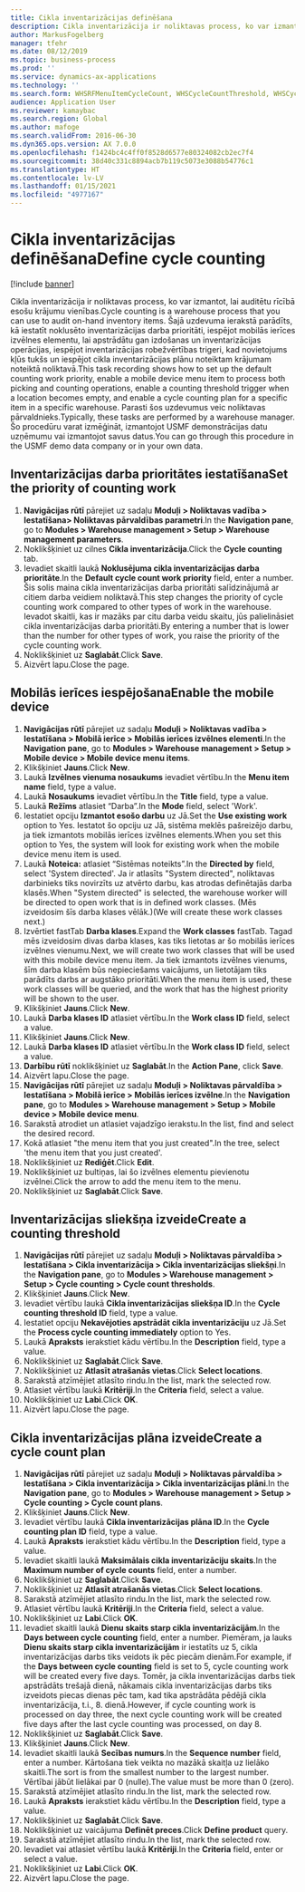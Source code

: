 ```yaml
---
title: Cikla inventarizācijas definēšana
description: Cikla inventarizācija ir noliktavas process, ko var izmantot, lai auditētu rīcībā esošu krājumu vienības.
author: MarkusFogelberg
manager: tfehr
ms.date: 08/12/2019
ms.topic: business-process
ms.prod: ''
ms.service: dynamics-ax-applications
ms.technology: ''
ms.search.form: WHSRFMenuItemCycleCount, WHSCycleCountThreshold, WHSCycleCountPlan, WHSCycleCountPlanListPage, WHSParameters, WHSRFMenu, WHSRFMenuItem
audience: Application User
ms.reviewer: kamaybac
ms.search.region: Global
ms.author: mafoge
ms.search.validFrom: 2016-06-30
ms.dyn365.ops.version: AX 7.0.0
ms.openlocfilehash: f1424bc4c4ff0f8528d6577e80324082cb2ec7f4
ms.sourcegitcommit: 38d40c331c8894acb7b119c5073e3088b54776c1
ms.translationtype: HT
ms.contentlocale: lv-LV
ms.lasthandoff: 01/15/2021
ms.locfileid: "4977167"
---
```

# <a name="define-cycle-counting"></a><span data-ttu-id="a1371-103">Cikla inventarizācijas definēšana</span><span class="sxs-lookup"><span data-stu-id="a1371-103">Define cycle counting</span></span> 

[!include [banner](../../includes/banner.md)]

<span data-ttu-id="a1371-104">Cikla inventarizācija ir noliktavas process, ko var izmantot, lai auditētu rīcībā esošu krājumu vienības.</span><span class="sxs-lookup"><span data-stu-id="a1371-104">Cycle counting is a warehouse process that you can use to audit on-hand inventory items.</span></span> <span data-ttu-id="a1371-105">Šajā uzdevuma ierakstā parādīts, kā iestatīt noklusēto inventarizācijas darba prioritāti, iespējot mobilās ierīces izvēlnes elementu, lai apstrādātu gan izdošanas un inventarizācijas operācijas, iespējot inventarizācijas robežvērtības trigeri, kad novietojums kļūs tukšs un iespējot cikla inventarizācijas plānu noteiktam krājumam noteiktā noliktavā.</span><span class="sxs-lookup"><span data-stu-id="a1371-105">This task recording shows how to set up the default counting work priority, enable a mobile device menu item to process both picking and counting operations, enable a counting threshold trigger when a location becomes empty, and enable a cycle counting plan for a specific item in a specific warehouse.</span></span> <span data-ttu-id="a1371-106">Parasti šos uzdevumus veic noliktavas pārvaldnieks.</span><span class="sxs-lookup"><span data-stu-id="a1371-106">Typically, these tasks are performed by a warehouse manager.</span></span> <span data-ttu-id="a1371-107">Šo procedūru varat izmēģināt, izmantojot USMF demonstrācijas datu uzņēmumu vai izmantojot savus datus.</span><span class="sxs-lookup"><span data-stu-id="a1371-107">You can go through this procedure in the USMF demo data company or in your own data.</span></span>


## <a name="set-the-priority-of-counting-work"></a><span data-ttu-id="a1371-108">Inventarizācijas darba prioritātes iestatīšana</span><span class="sxs-lookup"><span data-stu-id="a1371-108">Set the priority of counting work</span></span>
1. <span data-ttu-id="a1371-109">**Navigācijas rūtī** pārejiet uz sadaļu **Moduļi > Noliktavas vadība > Iestatīšana> Noliktavas pārvaldības parametri**.</span><span class="sxs-lookup"><span data-stu-id="a1371-109">In the **Navigation pane**, go to **Modules > Warehouse management > Setup > Warehouse management parameters**.</span></span>
2. <span data-ttu-id="a1371-110">Noklikšķiniet uz cilnes **Cikla inventarizācija**.</span><span class="sxs-lookup"><span data-stu-id="a1371-110">Click the **Cycle counting** tab.</span></span>
3. <span data-ttu-id="a1371-111">Ievadiet skaitli laukā **Noklusējuma cikla inventarizācijas darba prioritāte**.</span><span class="sxs-lookup"><span data-stu-id="a1371-111">In the **Default cycle count work priority** field, enter a number.</span></span> <span data-ttu-id="a1371-112">Šis solis maina cikla inventarizācijas darba prioritāti salīdzinājumā ar citiem darba veidiem noliktavā.</span><span class="sxs-lookup"><span data-stu-id="a1371-112">This step changes the priority of cycle counting work compared to other types of work in the warehouse.</span></span> <span data-ttu-id="a1371-113">Ievadot skaitli, kas ir mazāks par citu darba veidu skaitu, jūs palielināsiet cikla inventarizācijas darba prioritāti.</span><span class="sxs-lookup"><span data-stu-id="a1371-113">By entering a number that is lower than the number for other types of work, you raise the priority of the cycle counting work.</span></span>  
4. <span data-ttu-id="a1371-114">Noklikšķiniet uz **Saglabāt**.</span><span class="sxs-lookup"><span data-stu-id="a1371-114">Click **Save**.</span></span>
5. <span data-ttu-id="a1371-115">Aizvērt lapu.</span><span class="sxs-lookup"><span data-stu-id="a1371-115">Close the page.</span></span>

## <a name="enable-the-mobile-device"></a><span data-ttu-id="a1371-116">Mobilās ierīces iespējošana</span><span class="sxs-lookup"><span data-stu-id="a1371-116">Enable the mobile device</span></span>
1. <span data-ttu-id="a1371-117">**Navigācijas rūtī** pārejiet uz sadaļu **Moduļi > Noliktavas vadība > Iestatīšana > Mobilā ierīce > Mobilās ierīces izvēlnes elementi**.</span><span class="sxs-lookup"><span data-stu-id="a1371-117">In the **Navigation pane**, go to **Modules > Warehouse management > Setup > Mobile device > Mobile device menu items**.</span></span>
2. <span data-ttu-id="a1371-118">Klikšķiniet **Jauns**.</span><span class="sxs-lookup"><span data-stu-id="a1371-118">Click **New**.</span></span>
3. <span data-ttu-id="a1371-119">Laukā **Izvēlnes vienuma nosaukums** ievadiet vērtību.</span><span class="sxs-lookup"><span data-stu-id="a1371-119">In the **Menu item name** field, type a value.</span></span>
4. <span data-ttu-id="a1371-120">Laukā **Nosaukums** ievadiet vērtību.</span><span class="sxs-lookup"><span data-stu-id="a1371-120">In the **Title** field, type a value.</span></span>
5. <span data-ttu-id="a1371-121">Laukā **Režīms** atlasiet “Darba”.</span><span class="sxs-lookup"><span data-stu-id="a1371-121">In the **Mode** field, select 'Work'.</span></span>
6. <span data-ttu-id="a1371-122">Iestatiet opciju **Izmantot esošo darbu** uz Jā.</span><span class="sxs-lookup"><span data-stu-id="a1371-122">Set the **Use existing work** option to Yes.</span></span> <span data-ttu-id="a1371-123">Iestatot šo opciju uz Jā, sistēma meklēs pašreizējo darbu, ja tiek izmantots mobilās ierīces izvēlnes elements.</span><span class="sxs-lookup"><span data-stu-id="a1371-123">When you set this option to Yes, the system will look for existing work when the mobile device menu item is used.</span></span>  
7. <span data-ttu-id="a1371-124">Laukā **Noteica:** atlasiet “Sistēmas noteikts”.</span><span class="sxs-lookup"><span data-stu-id="a1371-124">In the **Directed by** field, select 'System directed'.</span></span> <span data-ttu-id="a1371-125">Ja ir atlasīts "System directed", noliktavas darbinieks tiks novirzīts uz atvērto darbu, kas atrodas definētajās darba klasēs.</span><span class="sxs-lookup"><span data-stu-id="a1371-125">When "System directed" is selected, the warehouse worker will be directed to open work that is in defined work classes.</span></span> <span data-ttu-id="a1371-126">(Mēs izveidosim šīs darba klases vēlāk.)</span><span class="sxs-lookup"><span data-stu-id="a1371-126">(We will create these work classes next.)</span></span>  
8. <span data-ttu-id="a1371-127">Izvērtiet fastTab **Darba klases**.</span><span class="sxs-lookup"><span data-stu-id="a1371-127">Expand the **Work classes** fastTab.</span></span> <span data-ttu-id="a1371-128">Tagad mēs izveidosim divas darba klases, kas tiks lietotas ar šo mobilās ierīces izvēlnes vienumu.</span><span class="sxs-lookup"><span data-stu-id="a1371-128">Next, we will create two work classes that will be used with this mobile device menu item.</span></span> <span data-ttu-id="a1371-129">Ja tiek izmantots izvēlnes vienums, šīm darba klasēm būs nepieciešams vaicājums, un lietotājam tiks parādīts darbs ar augstāko prioritāti.</span><span class="sxs-lookup"><span data-stu-id="a1371-129">When the menu item is used, these work classes will be queried, and the work that has the highest priority will be shown to the user.</span></span>  
9. <span data-ttu-id="a1371-130">Klikšķiniet **Jauns**.</span><span class="sxs-lookup"><span data-stu-id="a1371-130">Click **New**.</span></span>
10. <span data-ttu-id="a1371-131">Laukā **Darba klases ID** atlasiet vērtību.</span><span class="sxs-lookup"><span data-stu-id="a1371-131">In the **Work class ID** field, select a value.</span></span>
11. <span data-ttu-id="a1371-132">Klikšķiniet **Jauns**.</span><span class="sxs-lookup"><span data-stu-id="a1371-132">Click **New**.</span></span>
12. <span data-ttu-id="a1371-133">Laukā **Darba klases ID** atlasiet vērtību.</span><span class="sxs-lookup"><span data-stu-id="a1371-133">In the **Work class ID** field, select a value.</span></span>
13. <span data-ttu-id="a1371-134">**Darbību rūtī** noklikšķiniet uz **Saglabāt**.</span><span class="sxs-lookup"><span data-stu-id="a1371-134">In the **Action Pane**, click **Save**.</span></span>
14. <span data-ttu-id="a1371-135">Aizvērt lapu.</span><span class="sxs-lookup"><span data-stu-id="a1371-135">Close the page.</span></span>
15. <span data-ttu-id="a1371-136">**Navigācijas rūtī** pārejiet uz sadaļu **Moduļi > Noliktavas pārvaldība > Iestatīšana > Mobilā ierīce > Mobilās ierīces izvēlne**.</span><span class="sxs-lookup"><span data-stu-id="a1371-136">In the **Navigation pane**, go to **Modules > Warehouse management > Setup > Mobile device > Mobile device menu**.</span></span>
16. <span data-ttu-id="a1371-137">Sarakstā atrodiet un atlasiet vajadzīgo ierakstu.</span><span class="sxs-lookup"><span data-stu-id="a1371-137">In the list, find and select the desired record.</span></span>
17. <span data-ttu-id="a1371-138">Kokā atlasiet "the menu item that you just created".</span><span class="sxs-lookup"><span data-stu-id="a1371-138">In the tree, select 'the menu item that you just created'.</span></span>
18. <span data-ttu-id="a1371-139">Noklikšķiniet uz **Rediģēt**.</span><span class="sxs-lookup"><span data-stu-id="a1371-139">Click **Edit**.</span></span>
19. <span data-ttu-id="a1371-140">Noklikšķiniet uz bultiņas, lai šo izvēlnes elementu pievienotu izvēlnei.</span><span class="sxs-lookup"><span data-stu-id="a1371-140">Click the arrow to add the menu item to the menu.</span></span>
20. <span data-ttu-id="a1371-141">Noklikšķiniet uz **Saglabāt**.</span><span class="sxs-lookup"><span data-stu-id="a1371-141">Click **Save**.</span></span>

## <a name="create-a-counting-threshold"></a><span data-ttu-id="a1371-142">Inventarizācijas sliekšņa izveide</span><span class="sxs-lookup"><span data-stu-id="a1371-142">Create a counting threshold</span></span>
1. <span data-ttu-id="a1371-143">**Navigācijas rūtī** pārejiet uz sadaļu **Moduļi > Noliktavas pārvaldība > Iestatīšana > Cikla inventarizācija > Cikla inventarizācijas sliekšņi**.</span><span class="sxs-lookup"><span data-stu-id="a1371-143">In the **Navigation pane**, go to **Modules > Warehouse management > Setup > Cycle counting > Cycle count thresholds**.</span></span>
2. <span data-ttu-id="a1371-144">Klikšķiniet **Jauns**.</span><span class="sxs-lookup"><span data-stu-id="a1371-144">Click **New**.</span></span>
3. <span data-ttu-id="a1371-145">Ievadiet vērtību laukā **Cikla inventarizācijas sliekšņa ID**.</span><span class="sxs-lookup"><span data-stu-id="a1371-145">In the **Cycle counting threshold ID** field, type a value.</span></span>
4. <span data-ttu-id="a1371-146">Iestatiet opciju **Nekavējoties apstrādāt cikla inventarizāciju** uz Jā.</span><span class="sxs-lookup"><span data-stu-id="a1371-146">Set the **Process cycle counting immediately** option to Yes.</span></span>
5. <span data-ttu-id="a1371-147">Laukā **Apraksts** ierakstiet kādu vērtību.</span><span class="sxs-lookup"><span data-stu-id="a1371-147">In the **Description** field, type a value.</span></span>
6. <span data-ttu-id="a1371-148">Noklikšķiniet uz **Saglabāt**.</span><span class="sxs-lookup"><span data-stu-id="a1371-148">Click **Save**.</span></span>
7. <span data-ttu-id="a1371-149">Noklikšķiniet uz **Atlasīt atrašanās vietas**.</span><span class="sxs-lookup"><span data-stu-id="a1371-149">Click **Select locations**.</span></span>
8. <span data-ttu-id="a1371-150">Sarakstā atzīmējiet atlasīto rindu.</span><span class="sxs-lookup"><span data-stu-id="a1371-150">In the list, mark the selected row.</span></span>
9. <span data-ttu-id="a1371-151">Atlasiet vērtību laukā **Kritēriji**.</span><span class="sxs-lookup"><span data-stu-id="a1371-151">In the **Criteria** field, select a value.</span></span>
10. <span data-ttu-id="a1371-152">Noklikšķiniet uz **Labi**.</span><span class="sxs-lookup"><span data-stu-id="a1371-152">Click **OK**.</span></span>
11. <span data-ttu-id="a1371-153">Aizvērt lapu.</span><span class="sxs-lookup"><span data-stu-id="a1371-153">Close the page.</span></span>

## <a name="create-a-cycle-count-plan"></a><span data-ttu-id="a1371-154">Cikla inventarizācijas plāna izveide</span><span class="sxs-lookup"><span data-stu-id="a1371-154">Create a cycle count plan</span></span>
1. <span data-ttu-id="a1371-155">**Navigācijas rūtī** pārejiet uz sadaļu **Moduļi > Noliktavas pārvaldība > Iestatīšana > Cikla inventarizācija > Cikla inventarizācijas plāni**.</span><span class="sxs-lookup"><span data-stu-id="a1371-155">In the **Navigation pane**, go to **Modules > Warehouse management > Setup > Cycle counting > Cycle count plans**.</span></span>
2. <span data-ttu-id="a1371-156">Klikšķiniet **Jauns**.</span><span class="sxs-lookup"><span data-stu-id="a1371-156">Click **New**.</span></span>
3. <span data-ttu-id="a1371-157">Ievadiet vērtību laukā **Cikla inventarizācijas plāna ID**.</span><span class="sxs-lookup"><span data-stu-id="a1371-157">In the **Cycle counting plan ID** field, type a value.</span></span>
4. <span data-ttu-id="a1371-158">Laukā **Apraksts** ierakstiet kādu vērtību.</span><span class="sxs-lookup"><span data-stu-id="a1371-158">In the **Description** field, type a value.</span></span>
5. <span data-ttu-id="a1371-159">Ievadiet skaitli laukā **Maksimālais cikla inventarizāciju skaits**.</span><span class="sxs-lookup"><span data-stu-id="a1371-159">In the **Maximum number of cycle counts** field, enter a number.</span></span>
6. <span data-ttu-id="a1371-160">Noklikšķiniet uz **Saglabāt**.</span><span class="sxs-lookup"><span data-stu-id="a1371-160">Click **Save**.</span></span>
7. <span data-ttu-id="a1371-161">Noklikšķiniet uz **Atlasīt atrašanās vietas**.</span><span class="sxs-lookup"><span data-stu-id="a1371-161">Click **Select locations**.</span></span>
8. <span data-ttu-id="a1371-162">Sarakstā atzīmējiet atlasīto rindu.</span><span class="sxs-lookup"><span data-stu-id="a1371-162">In the list, mark the selected row.</span></span>
9. <span data-ttu-id="a1371-163">Atlasiet vērtību laukā **Kritēriji**.</span><span class="sxs-lookup"><span data-stu-id="a1371-163">In the **Criteria** field, select a value.</span></span>
10. <span data-ttu-id="a1371-164">Noklikšķiniet uz **Labi**.</span><span class="sxs-lookup"><span data-stu-id="a1371-164">Click **OK**.</span></span>
11. <span data-ttu-id="a1371-165">Ievadiet skaitli laukā **Dienu skaits starp cikla inventarizācijām**.</span><span class="sxs-lookup"><span data-stu-id="a1371-165">In the **Days between cycle counting** field, enter a number.</span></span> <span data-ttu-id="a1371-166">Piemēram, ja lauks **Dienu skaits starp cikla inventarizācijām** ir iestatīts uz 5, cikla inventarizācijas darbs tiks veidots ik pēc piecām dienām.</span><span class="sxs-lookup"><span data-stu-id="a1371-166">For example, if the **Days between cycle counting** field is set to 5, cycle counting work will be created every five days.</span></span> <span data-ttu-id="a1371-167">Tomēr, ja cikla inventarizācijas darbs tiek apstrādāts trešajā dienā, nākamais cikla inventarizācijas darbs tiks izveidots piecas dienas pēc tam, kad tika apstrādāta pēdējā cikla inventarizācija, t.i., 8. dienā.</span><span class="sxs-lookup"><span data-stu-id="a1371-167">However, if cycle counting work is processed on day three, the next cycle counting work will be created five days after the last cycle counting was processed, on day 8.</span></span>  
12. <span data-ttu-id="a1371-168">Noklikšķiniet uz **Saglabāt**.</span><span class="sxs-lookup"><span data-stu-id="a1371-168">Click **Save**.</span></span>
13. <span data-ttu-id="a1371-169">Klikšķiniet **Jauns**.</span><span class="sxs-lookup"><span data-stu-id="a1371-169">Click **New**.</span></span>
14. <span data-ttu-id="a1371-170">Ievadiet skaitli laukā **Secības numurs**.</span><span class="sxs-lookup"><span data-stu-id="a1371-170">In the **Sequence number** field, enter a number.</span></span> <span data-ttu-id="a1371-171">Kārtošana tiek veikta no mazākā skaitļa uz lielāko skaitli.</span><span class="sxs-lookup"><span data-stu-id="a1371-171">The sort is from the smallest number to the largest number.</span></span> <span data-ttu-id="a1371-172">Vērtībai jābūt lielākai par 0 (nulle).</span><span class="sxs-lookup"><span data-stu-id="a1371-172">The value must be more than 0 (zero).</span></span>  
15. <span data-ttu-id="a1371-173">Sarakstā atzīmējiet atlasīto rindu.</span><span class="sxs-lookup"><span data-stu-id="a1371-173">In the list, mark the selected row.</span></span>
16. <span data-ttu-id="a1371-174">Laukā **Apraksts** ierakstiet kādu vērtību.</span><span class="sxs-lookup"><span data-stu-id="a1371-174">In the **Description** field, type a value.</span></span>
17. <span data-ttu-id="a1371-175">Noklikšķiniet uz **Saglabāt**.</span><span class="sxs-lookup"><span data-stu-id="a1371-175">Click **Save**.</span></span>
18. <span data-ttu-id="a1371-176">Noklikšķiniet uz vaicājuma **Definēt preces**.</span><span class="sxs-lookup"><span data-stu-id="a1371-176">Click **Define product** query.</span></span>
19. <span data-ttu-id="a1371-177">Sarakstā atzīmējiet atlasīto rindu.</span><span class="sxs-lookup"><span data-stu-id="a1371-177">In the list, mark the selected row.</span></span>
20. <span data-ttu-id="a1371-178">Ievadiet vai atlasiet vērtību laukā **Kritēriji**.</span><span class="sxs-lookup"><span data-stu-id="a1371-178">In the **Criteria** field, enter or select a value.</span></span>
21. <span data-ttu-id="a1371-179">Noklikšķiniet uz **Labi**.</span><span class="sxs-lookup"><span data-stu-id="a1371-179">Click **OK**.</span></span>
22. <span data-ttu-id="a1371-180">Aizvērt lapu.</span><span class="sxs-lookup"><span data-stu-id="a1371-180">Close the page.</span></span>

